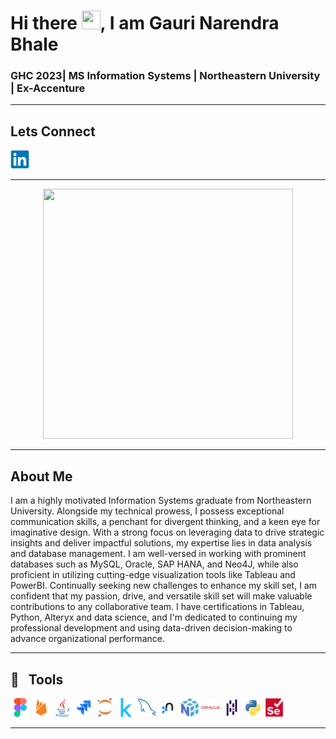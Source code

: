 ### <h1> Hi there <img src="https://raw.githubusercontent.com/MartinHeinz/MartinHeinz/master/wave.gif" width ="30" height ="30" />, I am Gauri Narendra Bhale </h1>

<h3> GHC 2023| MS Information Systems | Northeastern University | Ex-Accenture </h3>

---

<h2> Lets Connect  </h2>


<a href="https://www.linkedin.com/in/gauribhale/">
<img src="https://github.com/devicons/devicon/blob/master/icons/linkedin/linkedin-original.svg" width ="30" height ="30" />
</a>

---
<p align="center">
<img src="https://tenor.com/view/digital-skola-bertalenta-digital-data-enthusiast-data-science-data-engineer-gif-21582984.gif" width ="400" height ="400" />
</p>

---
<h2> About Me  </h2>
I am a highly motivated Information Systems graduate from Northeastern University. Alongside my technical prowess, I possess exceptional communication skills, a penchant for divergent thinking, and a keen eye for imaginative design. With a strong focus on leveraging data to drive strategic insights and deliver impactful solutions, my expertise lies in data analysis and database management. I am well-versed in working with prominent databases such as MySQL, Oracle, SAP HANA, and Neo4J, while also proficient in utilizing cutting-edge visualization tools like Tableau and PowerBI. Continually seeking new challenges to enhance my skill set, I am confident that my passion, drive, and versatile skill set will make valuable contributions to any collaborative team. I have certifications in Tableau, Python, Alteryx and data science, and I'm dedicated to continuing my professional development and using data-driven decision-making to advance organizational performance. 

---

<h2> 🚀 &nbsp; Tools</h2>

<img src="https://github.com/devicons/devicon/blob/master/icons/figma/figma-original.svg" width ="30" height ="30" />  <img src="https://github.com/devicons/devicon/blob/master/icons/firebase/firebase-plain.svg" width ="30" height ="30" />  <img src="https://github.com/devicons/devicon/blob/master/icons/java/java-original.svg" width ="30" height ="30" /> <img src="https://github.com/devicons/devicon/blob/master/icons/jira/jira-original.svg"  width ="30" height ="30" /> <img src="https://github.com/devicons/devicon/blob/master/icons/jupyter/jupyter-original.svg" width ="30" height ="30" /> <img src="https://github.com/devicons/devicon/blob/master/icons/kaggle/kaggle-original.svg" width ="30" height ="30" />  <img src="https://github.com/devicons/devicon/blob/master/icons/mysql/mysql-original.svg" width ="30" height ="30" />  <img src="https://github.com/devicons/devicon/blob/master/icons/neo4j/neo4j-original.svg" width ="30" height ="30" /> <img src="https://github.com/devicons/devicon/blob/master/icons/numpy/numpy-original.svg" width ="30" height ="30" />  <img src="https://github.com/devicons/devicon/blob/master/icons/oracle/oracle-original.svg" width ="30" height ="30" />  <img src="https://github.com/devicons/devicon/blob/master/icons/pandas/pandas-original.svg" width ="30" height ="30" />  <img src="https://github.com/devicons/devicon/blob/master/icons/python/python-original.svg" width ="30" height ="30" />  <img src="https://github.com/devicons/devicon/blob/master/icons/selenium/selenium-original.svg" width ="30" height ="30" />  

---








<!--
**gauribhale12/gauribhale12** is a ✨ _special_ ✨ repository because its `README.md` (this file) appears on your GitHub profile.

Here are some ideas to get you started:

- 🔭 I’m currently working on ...
- 🌱 I’m currently learning ...
- 👯 I’m looking to collaborate on ...
- 🤔 I’m looking for help with ...
- 💬 Ask me about ...
- 📫 How to reach me: ...
- 😄 Pronouns: ...
- ⚡ Fun fact: ...
-->

